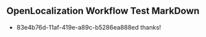 ## OpenLocalization Workflow Test MarkDown
* 83e4b76d-11af-419e-a89c-b5286ea888ed thanks!

<!--HONumber=Aug16_HO3-->


